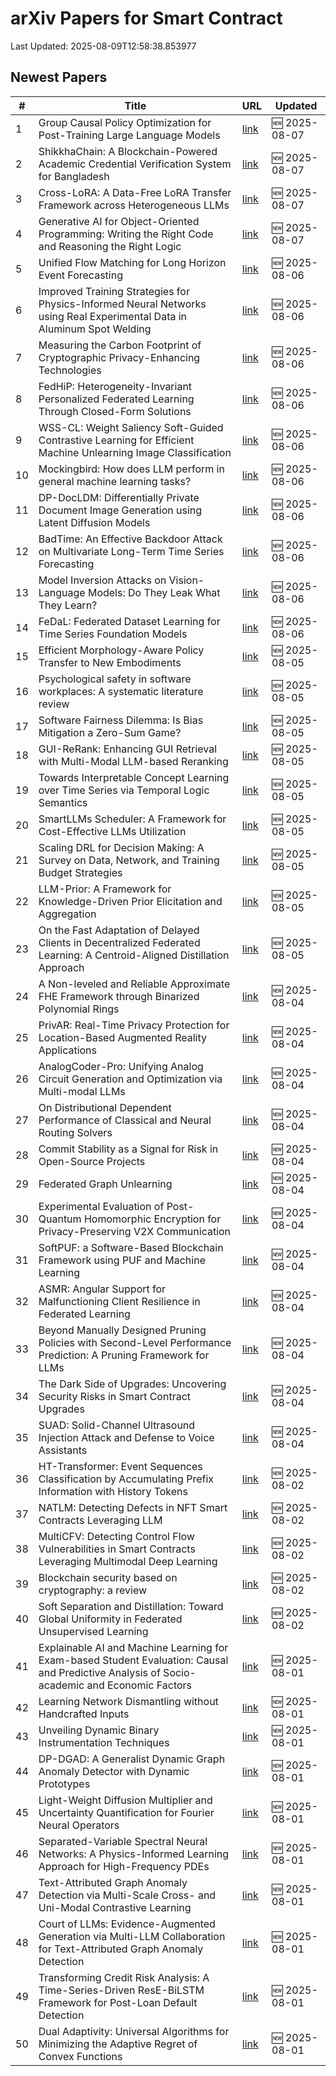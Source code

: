 # arXiv Papers for Smart Contract

Last Updated: 2025-08-09T12:58:38.853977

## Newest Papers

|\#|Title|URL|Updated|
|---|---|---|---|
|1|Group Causal Policy Optimization for Post-Training Large Language Models|[link](http://arxiv.org/abs/2508.05428v1)|🆕 2025-08-07|
|2|ShikkhaChain: A Blockchain-Powered Academic Credential Verification System for Bangladesh|[link](http://arxiv.org/abs/2508.05334v1)|🆕 2025-08-07|
|3|Cross-LoRA: A Data-Free LoRA Transfer Framework across Heterogeneous LLMs|[link](http://arxiv.org/abs/2508.05232v1)|🆕 2025-08-07|
|4|Generative AI for Object-Oriented Programming: Writing the Right Code and Reasoning the Right Logic|[link](http://arxiv.org/abs/2508.05005v1)|🆕 2025-08-07|
|5|Unified Flow Matching for Long Horizon Event Forecasting|[link](http://arxiv.org/abs/2508.04843v1)|🆕 2025-08-06|
|6|Improved Training Strategies for Physics-Informed Neural Networks using Real Experimental Data in Aluminum Spot Welding|[link](http://arxiv.org/abs/2508.04595v1)|🆕 2025-08-06|
|7|Measuring the Carbon Footprint of Cryptographic Privacy-Enhancing Technologies|[link](http://arxiv.org/abs/2508.04583v1)|🆕 2025-08-06|
|8|FedHiP: Heterogeneity-Invariant Personalized Federated Learning Through Closed-Form Solutions|[link](http://arxiv.org/abs/2508.04470v1)|🆕 2025-08-06|
|9|WSS-CL: Weight Saliency Soft-Guided Contrastive Learning for Efficient Machine Unlearning Image Classification|[link](http://arxiv.org/abs/2508.04308v1)|🆕 2025-08-06|
|10|Mockingbird: How does LLM perform in general machine learning tasks?|[link](http://arxiv.org/abs/2508.04279v1)|🆕 2025-08-06|
|11|DP-DocLDM: Differentially Private Document Image Generation using Latent Diffusion Models|[link](http://arxiv.org/abs/2508.04208v1)|🆕 2025-08-06|
|12|BadTime: An Effective Backdoor Attack on Multivariate Long-Term Time Series Forecasting|[link](http://arxiv.org/abs/2508.04189v1)|🆕 2025-08-06|
|13|Model Inversion Attacks on Vision-Language Models: Do They Leak What They Learn?|[link](http://arxiv.org/abs/2508.04097v1)|🆕 2025-08-06|
|14|FeDaL: Federated Dataset Learning for Time Series Foundation Models|[link](http://arxiv.org/abs/2508.04045v1)|🆕 2025-08-06|
|15|Efficient Morphology-Aware Policy Transfer to New Embodiments|[link](http://arxiv.org/abs/2508.03660v1)|🆕 2025-08-05|
|16|Psychological safety in software workplaces: A systematic literature review|[link](http://arxiv.org/abs/2508.03369v1)|🆕 2025-08-05|
|17|Software Fairness Dilemma: Is Bias Mitigation a Zero-Sum Game?|[link](http://arxiv.org/abs/2508.03323v1)|🆕 2025-08-05|
|18|GUI-ReRank: Enhancing GUI Retrieval with Multi-Modal LLM-based Reranking|[link](http://arxiv.org/abs/2508.03298v1)|🆕 2025-08-05|
|19|Towards Interpretable Concept Learning over Time Series via Temporal Logic Semantics|[link](http://arxiv.org/abs/2508.03269v1)|🆕 2025-08-05|
|20|SmartLLMs Scheduler: A Framework for Cost-Effective LLMs Utilization|[link](http://arxiv.org/abs/2508.03258v1)|🆕 2025-08-05|
|21|Scaling DRL for Decision Making: A Survey on Data, Network, and Training Budget Strategies|[link](http://arxiv.org/abs/2508.03194v1)|🆕 2025-08-05|
|22|LLM-Prior: A Framework for Knowledge-Driven Prior Elicitation and Aggregation|[link](http://arxiv.org/abs/2508.03766v1)|🆕 2025-08-05|
|23|On the Fast Adaptation of Delayed Clients in Decentralized Federated Learning: A Centroid-Aligned Distillation Approach|[link](http://arxiv.org/abs/2508.02993v1)|🆕 2025-08-05|
|24|A Non-leveled and Reliable Approximate FHE Framework through Binarized Polynomial Rings|[link](http://arxiv.org/abs/2508.02943v1)|🆕 2025-08-04|
|25|PrivAR: Real-Time Privacy Protection for Location-Based Augmented Reality Applications|[link](http://arxiv.org/abs/2508.02551v1)|🆕 2025-08-04|
|26|AnalogCoder-Pro: Unifying Analog Circuit Generation and Optimization via Multi-modal LLMs|[link](http://arxiv.org/abs/2508.02518v1)|🆕 2025-08-04|
|27|On Distributional Dependent Performance of Classical and Neural Routing Solvers|[link](http://arxiv.org/abs/2508.02510v1)|🆕 2025-08-04|
|28|Commit Stability as a Signal for Risk in Open-Source Projects|[link](http://arxiv.org/abs/2508.02487v1)|🆕 2025-08-04|
|29|Federated Graph Unlearning|[link](http://arxiv.org/abs/2508.02485v1)|🆕 2025-08-04|
|30|Experimental Evaluation of Post-Quantum Homomorphic Encryption for Privacy-Preserving V2X Communication|[link](http://arxiv.org/abs/2508.02461v1)|🆕 2025-08-04|
|31|SoftPUF: a Software-Based Blockchain Framework using PUF and Machine Learning|[link](http://arxiv.org/abs/2508.02438v1)|🆕 2025-08-04|
|32|ASMR: Angular Support for Malfunctioning Client Resilience in Federated Learning|[link](http://arxiv.org/abs/2508.02414v1)|🆕 2025-08-04|
|33|Beyond Manually Designed Pruning Policies with Second-Level Performance Prediction: A Pruning Framework for LLMs|[link](http://arxiv.org/abs/2508.02381v1)|🆕 2025-08-04|
|34|The Dark Side of Upgrades: Uncovering Security Risks in Smart Contract Upgrades|[link](http://arxiv.org/abs/2508.02145v1)|🆕 2025-08-04|
|35|SUAD: Solid-Channel Ultrasound Injection Attack and Defense to Voice Assistants|[link](http://arxiv.org/abs/2508.02116v1)|🆕 2025-08-04|
|36|HT-Transformer: Event Sequences Classification by Accumulating Prefix Information with History Tokens|[link](http://arxiv.org/abs/2508.01474v1)|🆕 2025-08-02|
|37|NATLM: Detecting Defects in NFT Smart Contracts Leveraging LLM|[link](http://arxiv.org/abs/2508.01351v1)|🆕 2025-08-02|
|38|MultiCFV: Detecting Control Flow Vulnerabilities in Smart Contracts Leveraging Multimodal Deep Learning|[link](http://arxiv.org/abs/2508.01346v1)|🆕 2025-08-02|
|39|Blockchain security based on cryptography: a review|[link](http://arxiv.org/abs/2508.01280v1)|🆕 2025-08-02|
|40|Soft Separation and Distillation: Toward Global Uniformity in Federated Unsupervised Learning|[link](http://arxiv.org/abs/2508.01251v1)|🆕 2025-08-02|
|41|Explainable AI and Machine Learning for Exam-based Student Evaluation: Causal and Predictive Analysis of Socio-academic and Economic Factors|[link](http://arxiv.org/abs/2508.00785v1)|🆕 2025-08-01|
|42|Learning Network Dismantling without Handcrafted Inputs|[link](http://arxiv.org/abs/2508.00706v1)|🆕 2025-08-01|
|43|Unveiling Dynamic Binary Instrumentation Techniques|[link](http://arxiv.org/abs/2508.00682v1)|🆕 2025-08-01|
|44|DP-DGAD: A Generalist Dynamic Graph Anomaly Detector with Dynamic Prototypes|[link](http://arxiv.org/abs/2508.00664v1)|🆕 2025-08-01|
|45|Light-Weight Diffusion Multiplier and Uncertainty Quantification for Fourier Neural Operators|[link](http://arxiv.org/abs/2508.00643v1)|🆕 2025-08-01|
|46|Separated-Variable Spectral Neural Networks: A Physics-Informed Learning Approach for High-Frequency PDEs|[link](http://arxiv.org/abs/2508.00628v1)|🆕 2025-08-01|
|47|Text-Attributed Graph Anomaly Detection via Multi-Scale Cross- and Uni-Modal Contrastive Learning|[link](http://arxiv.org/abs/2508.00513v1)|🆕 2025-08-01|
|48|Court of LLMs: Evidence-Augmented Generation via Multi-LLM Collaboration for Text-Attributed Graph Anomaly Detection|[link](http://arxiv.org/abs/2508.00507v1)|🆕 2025-08-01|
|49|Transforming Credit Risk Analysis: A Time-Series-Driven ResE-BiLSTM Framework for Post-Loan Default Detection|[link](http://arxiv.org/abs/2508.00415v1)|🆕 2025-08-01|
|50|Dual Adaptivity: Universal Algorithms for Minimizing the Adaptive Regret of Convex Functions|[link](http://arxiv.org/abs/2508.00392v1)|🆕 2025-08-01|
